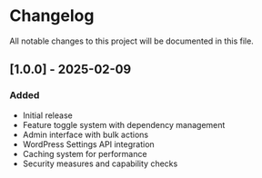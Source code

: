 # Changelog
All notable changes to this project will be documented in this file.

## [1.0.0] - 2025-02-09
### Added
- Initial release
- Feature toggle system with dependency management
- Admin interface with bulk actions
- WordPress Settings API integration
- Caching system for performance
- Security measures and capability checks
